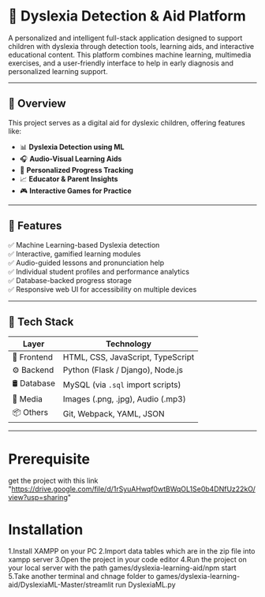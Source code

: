 # 🧠 Dyslexia Detection & Aid Platform

A personalized and intelligent full-stack application designed to support children with dyslexia through detection tools, learning aids, and interactive educational content. This platform combines machine learning, multimedia exercises, and a user-friendly interface to help in early diagnosis and personalized learning support.

---

## 🚀 Overview

This project serves as a digital aid for dyslexic children, offering features like:

- 📊 **Dyslexia Detection using ML**
- 🎧 **Audio-Visual Learning Aids**
- 🧠 **Personalized Progress Tracking**
- 📈 **Educator & Parent Insights**
- 🎮 **Interactive Games for Practice**

---

## 🧩 Features

✅ Machine Learning-based Dyslexia detection  
✅ Interactive, gamified learning modules  
✅ Audio-guided lessons and pronunciation help  
✅ Individual student profiles and performance analytics  
✅ Database-backed progress storage  
✅ Responsive web UI for accessibility on multiple devices  

---

## 🧪 Tech Stack

| Layer       | Technology                          |
|-------------|--------------------------------------|
| 🎨 Frontend | HTML, CSS, JavaScript, TypeScript    |
| ⚙️ Backend  | Python (Flask / Django), Node.js     |
| 🛢 Database | MySQL (via `.sql` import scripts)     |
| 🎥 Media    | Images (.png, .jpg), Audio (.mp3)     |
| 📦 Others   | Git, Webpack, YAML, JSON             |

---
# Prerequisite

get the project with this link "https://drive.google.com/file/d/1rSyuAHwqf0wtBWqOL1Se0b4DNfUz22kO/view?usp=sharing"

# Installation

1.Install XAMPP on your PC 
2.Import data tables which are in the zip file into xampp server
3.Open the project in your code editor
4.Run the project on your local server with the path games/dyslexia-learning-aid/npm start 
5.Take another terminal and chnage folder to games/dyslexia-learning-aid/DyslexiaML-Master/streamlit run DyslexiaML.py

